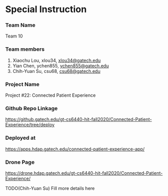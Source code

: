 # Special Instruction

### Team Name

Team 10

### Team members

1. Xiaochu Lou, xlou34, xlou34@gatech.edu
2. Yian Chen, ychen855, ychen855@gatech.edu
3. Chih-Yuan Su, csu68, csu68@gatech.edu

### Project Name

Project #22: Connected Patient Experience

### Github Repo Linkage

https://github.gatech.edu/gt-cs6440-hit-fall2020/Connected-Patient-Experience/tree/deploy

### Deployed at

https://apps.hdap.gatech.edu/connected-patient-experience-app/

### Drone Page

https://drone.hdap.gatech.edu/gt-cs6440-hit-fall2020/Connected-Patient-Experience/

TODO(Chih-Yuan Su) Fill more details here